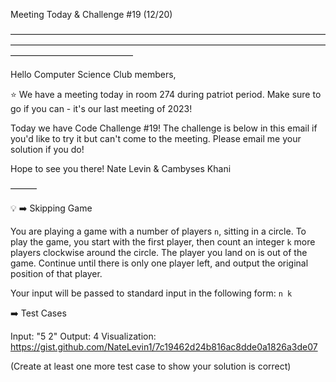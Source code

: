 Meeting Today & Challenge #19 (12/20)

——————————————————————————————————————————————————————————————————————————————————————

Hello Computer Science Club members,

⭐️ We have a meeting today in room 274 during patriot period.
Make sure to go if you can - it's our last meeting of 2023!

Today we have Code Challenge #19! The challenge is below in this email if you'd like to try it but can't come to the meeting. Please email me your solution if you do!

Hope to see you there!
Nate Levin & Cambyses Khani

———

💡 ➡️ Skipping Game

You are playing a game with a number of players `n`, sitting in a circle. To play the game, you start with the first player, then count an integer `k` more players clockwise around the circle. The player you land on is out of the game. Continue until there is only one player left, and output the original position of that player.

Your input will be passed to standard input in the following form: `n k`

➡️ Test Cases

Input: "5 2"
Output: 4
Visualization: https://gist.github.com/NateLevin1/7c19462d24b816ac8dde0a1826a3de07

(Create at least one more test case to show your solution is correct)
